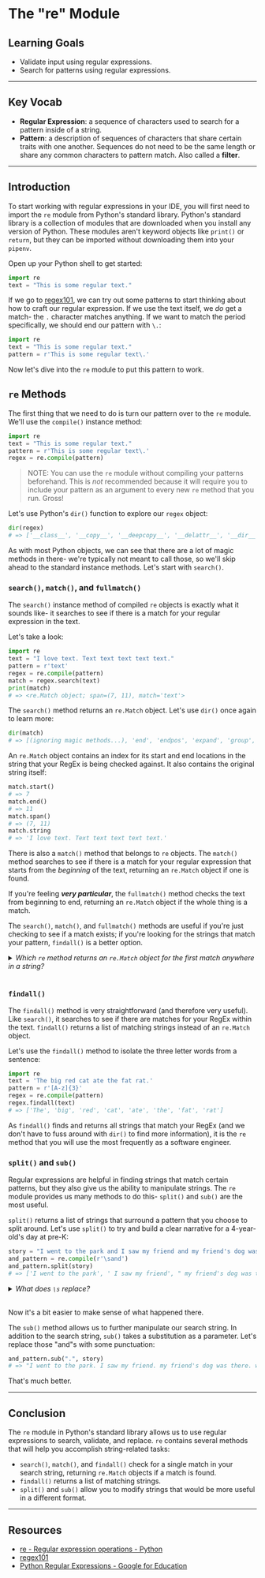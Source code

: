# The "re" Module

## Learning Goals

- Validate input using regular expressions.
- Search for patterns using regular expressions.

***

## Key Vocab

- **Regular Expression**: a sequence of characters used to search for a pattern
inside of a string.
- **Pattern**: a description of sequences of characters that share certain
traits with one another. Sequences do not need to be the same length or share
any common characters to pattern match. Also called a **filter**.

***

## Introduction

To start working with regular expressions in your IDE, you will first need to
import the `re` module from Python's standard library. Python's standard
library is a collection of modules that are downloaded when you install any
version of Python. These modules aren't keyword objects like `print()` or
`return`, but they can be imported without downloading them into your `pipenv`.

Open up your Python shell to get started:

```py
import re
text = "This is some regular text."
```

If we go to [regex101][regex101], we can try out some patterns to start
thinking about how to craft our regular expression. If we use the text itself,
we _do_ get a match- the `.` character matches anything. If we want to match
the period specifically, we should end our pattern with `\.`:

```py
import re
text = "This is some regular text."
pattern = r'This is some regular text\.'
```

Now let's dive into the `re` module to put this pattern to work.

## `re` Methods

The first thing that we need to do is turn our pattern over to the `re` module.
We'll use the `compile()` instance method:

```py
import re
text = "This is some regular text."
pattern = r'This is some regular text\.'
regex = re.compile(pattern)
```

> NOTE: You can use the `re` module without compiling your patterns beforehand.
> This is _not_ recommended because it will require you to include your pattern
> as an argument to every new `re` method that you run. Gross!

Let's use Python's `dir()` function to explore our `regex` object:

```py
dir(regex)
# => ['__class__', '__copy__', '__deepcopy__', '__delattr__', '__dir__', '__doc__', '__eq__', '__format__', '__ge__', '__getattribute__', '__gt__', '__hash__', '__init__', '__init_subclass__', '__le__', '__lt__', '__ne__', '__new__', '__reduce__', '__reduce_ex__', '__repr__', '__setattr__', '__sizeof__', '__str__', '__subclasshook__', 'findall', 'finditer', 'flags', 'fullmatch', 'groupindex', 'groups', 'match', 'pattern', 'scanner', 'search', 'split', 'sub', 'subn']
```

As with most Python objects, we can see that there are a lot of magic methods
in there- we're typically not meant to call those, so we'll skip ahead to the
standard instance methods. Let's start with `search()`.

### `search()`, `match()`, and `fullmatch()`

The `search()` instance method of compiled `re` objects is exactly what it
sounds like- it searches to see if there is a match for your regular expression
in the text.

Let's take a look:

```py
import re
text = "I love text. Text text text text text."
pattern = r'text'
regex = re.compile(pattern)
match = regex.search(text)
print(match)
# => <re.Match object; span=(7, 11), match='text'>
```

The `search()` method returns an `re.Match` object. Let's use `dir()` once again
to learn more:

```py
dir(match)
# => [(ignoring magic methods...), 'end', 'endpos', 'expand', 'group', 'groupdict', 'groups', 'lastgroup', 'lastindex', 'pos', 're', 'regs', 'span', 'start', 'string']
```

An `re.Match` object contains an index for its start and end locations in the
string that your RegEx is being checked against. It also contains the original
string itself:

```py
match.start()
# => 7
match.end()
# => 11
match.span()
# => (7, 11)
match.string
# => 'I love text. Text text text text text.'
```

There is also a `match()` method that belongs to `re` objects. The `match()`
method searches to see if there is a match for your regular expression that
starts from the _beginning_ of the text, returning an `re.Match` object if
one is found.

If you're feeling _**very particular**_, the `fullmatch()` method checks the
text from beginning to end, returning an `re.Match` object if the whole thing
is a match.

The `search()`, `match()`, and `fullmatch()` methods are useful if you're just
checking to see if a match exists; if you're looking for the strings that match
your pattern, `findall()` is a better option.

<details>
  <summary>
    <em>Which <code>re</code> method returns an <code>re.Match</code> object
        for the first match anywhere in a string?</em>
  </summary>

  <h3><code>search()</code></h3>
  <p><code>match()</code> returns a match object if there is a match that
     starts at the <code>0</code> index of your search string.</p>
  <p><code>fullmatch()</code> returns a match object if your pattern fully
     matches your search string- from <code>0</code> all the way to the end.</p>
</details>
<br/>

### `findall()`

The `findall()` method is very straightforward (and therefore very useful).
Like `search()`, it searches to see if there are matches for your RegEx within
the text. `findall()` returns a list of matching strings instead of an
`re.Match` object.

Let's use the `findall()` method to isolate the three letter words from a
sentence:

```py
import re
text = 'The big red cat ate the fat rat.'
pattern = r'[A-z]{3}'
regex = re.compile(pattern)
regex.findall(text)
# => ['The', 'big', 'red', 'cat', 'ate', 'the', 'fat', 'rat']
```

As `findall()` finds and returns all strings that match your RegEx (and we
don't have to fuss around with `dir()` to find more information), it is the
`re` method that you will use the most frequently as a software engineer.

### `split()` and `sub()`

Regular expressions are helpful in finding strings that match certain patterns,
but they also give us the ability to manipulate strings. The `re` module
provides us many methods to do this- `split()` and `sub()` are the most useful.

`split()` returns a list of strings that surround a pattern that you choose to
split around. Let's use `split()` to try and build a clear narrative for a
4-year-old's day at pre-K:

```py
story = "I went to the park and I saw my friend and my friend's dog was there and we ran around and there was another dog and the other dog didn't like my friend's dog but then they got used to each other and they ran to the creek and we ran to the creek too to keep them out of the water and they went in the water and then we went in the water and the water was cold and we got out of the water and Mrs. Smith got mad at us and we went back to the classroom and got hot chocolate and then we watched a movie and now we're going home."
and_pattern = re.compile(r'\sand')
and_pattern.split(story)
# => ['I went to the park', ' I saw my friend', " my friend's dog was there", ' we ran around', ' there was another dog', " the other dog didn't like my friend's dog but then they got used to each other", ' they ran to the creek', ' we ran to the creek too to keep them out of the water', ' they went in the water', ' then we went in the water', ' the water was cold', ' we got out of the water', ' Mrs. Smith got mad at us', ' we went back to the classroom', ' got hot chocolate', ' then we watched a movie', " now we're going home."]
```

<details>
  <summary>
    <em>What does <code>\s</code> replace?</em>
  </summary>

  <h3>A single whitespace character.</h3>
</details>
<br/>

Now it's a bit easier to make sense of what happened there.

The `sub()` method allows us to further manipulate our search string. In
addition to the search string, `sub()` takes a substitution as a parameter.
Let's replace those "and"s with some punctuation:

```py
and_pattern.sub(".", story)
# => "I went to the park. I saw my friend. my friend's dog was there. we ran around. there was another dog. the other dog didn't like my friend's dog but then they got used to each other. they ran to the creek. we ran to the creek too to keep them out of the water. they went in the water. then we went in the water. the water was cold. we got out of the water. Mrs. Smith got mad at us. we went back to the classroom. got hot chocolate. then we watched a movie. now we're going home."
```

That's much better.

***

## Conclusion

The `re` module in Python's standard library allows us to use regular
expressions to search, validate, and replace. `re` contains several methods
that will help you accomplish string-related tasks:

- `search()`, `match()`, and `findall()` check for a single match in your search
  string, returning `re.Match` objects if a match is found.
- `findall()` returns a list of matching strings.
- `split()` and `sub()` allow you to modify strings that would be more useful
  in a different format.

***

## Resources

- [re - Regular expression operations - Python](https://docs.python.org/3/library/re.html)
- [regex101][regex101]
- [Python Regular Expressions - Google for Education](https://developers.google.com/edu/python/regular-expressions)

[regex101]: https://regex101.com/
